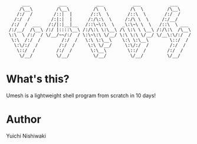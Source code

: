           ___           ___           ___           ___           ___     
         /\__\         /\__\         /\  \         /\  \         /\__\    
        /:/  /        /::|  |       /::\  \       /::\  \       /:/  /    
       /:/  /        /:|:|  |      /:/\:\  \     /:/\ \  \     /:/__/     
      /:/  /  ___   /:/|:|__|__   /::\~\:\  \   _\:\~\ \  \   /::\  \ ___ 
     /:/__/  /\__\ /:/ |::::\__\ /:/\:\ \:\__\ /\ \:\ \ \__\ /:/\:\  /\__\
     \:\  \ /:/  / \/__/~~/:/  / \:\~\:\ \/__/ \:\ \:\ \/__/ \/__\:\/:/  /
      \:\  /:/  /        /:/  /   \:\ \:\__\    \:\ \:\__\        \::/  / 
       \:\/:/  /        /:/  /     \:\ \/__/     \:\/:/  /        /:/  /  
        \::/  /        /:/  /       \:\__\        \::/  /        /:/  /   
         \/__/         \/__/         \/__/         \/__/         \/__/    
    

# What's this?

Umesh is a lightweight shell program from scratch in 10 days!

# Author

Yuichi Nishiwaki
